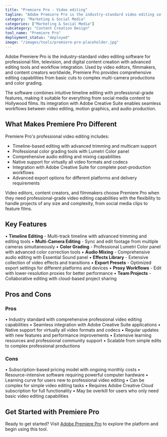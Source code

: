 ```yaml
---
title: "Premiere Pro - Video editing"
tagline: "Adobe Premiere Pro is the industry-standard video editing software for professional film, television, and digital content creation with advanced editing tools and workflow integration..."
category: "Marketing & Social Media"
categories: ["Marketing & Social Media"]
subcategory: "Content Creation Design"
tool_name: "Premiere Pro"
deployment_status: "deployed"
image: "/images/tools/premiere-pro-placeholder.jpg"
---
```


Adobe Premiere Pro is the industry-standard video editing software for professional film, television, and digital content creation with advanced editing tools and workflow integration. Used by video editors, filmmakers, and content creators worldwide, Premiere Pro provides comprehensive editing capabilities from basic cuts to complex multi-camera productions and color grading.

The software combines intuitive timeline editing with professional-grade features, making it suitable for everything from social media content to Hollywood films. Its integration with Adobe Creative Suite enables seamless workflows between video editing, motion graphics, and audio production.

## What Makes Premiere Pro Different

Premiere Pro's professional video editing includes:
- Timeline-based editing with advanced trimming and multicam support
- Professional color grading tools with Lumetri Color panel
- Comprehensive audio editing and mixing capabilities
- Native support for virtually all video formats and codecs
- Integration with Adobe Creative Suite for complete post-production workflows
- Advanced export options for different platforms and delivery requirements

Video editors, content creators, and filmmakers choose Premiere Pro when they need professional-grade video editing capabilities with the flexibility to handle projects of any size and complexity, from social media clips to feature films.

## Key Features

• **Timeline Editing** - Multi-track timeline with advanced trimming and editing tools
• **Multi-Camera Editing** - Sync and edit footage from multiple cameras simultaneously
• **Color Grading** - Professional Lumetri Color panel with advanced color correction tools
• **Audio Mixing** - Comprehensive audio editing with Essential Sound panel
• **Effects Library** - Extensive collection of video effects and transitions
• **Export Presets** - Optimized export settings for different platforms and devices
• **Proxy Workflows** - Edit with lower-resolution proxies for better performance
• **Team Projects** - Collaborative editing with cloud-based project sharing

## Pros and Cons

### Pros
• Industry standard with comprehensive professional video editing capabilities
• Seamless integration with Adobe Creative Suite applications
• Native support for virtually all video formats and codecs
• Regular updates with new features and performance improvements
• Extensive learning resources and professional community support
• Scalable from simple edits to complex professional productions

### Cons
• Subscription-based pricing model with ongoing monthly costs
• Resource-intensive software requiring powerful computer hardware
• Learning curve for users new to professional video editing
• Can be complex for simple video editing tasks
• Requires Adobe Creative Cloud subscription for full functionality
• May be overkill for users who only need basic video editing capabilities

## Get Started with Premiere Pro

Ready to get started? Visit [Adobe Premiere Pro](https://www.adobe.com/products/premiere.html) to explore the platform and begin using this tool.